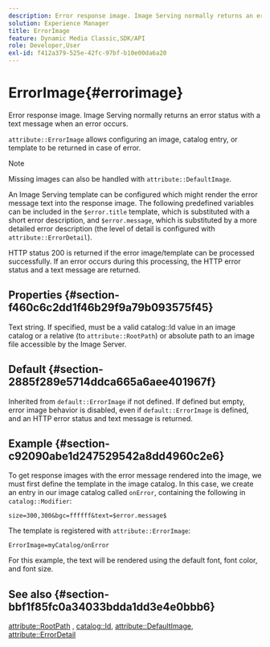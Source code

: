 ```yaml
---
description: Error response image. Image Serving normally returns an error status with a text message when an error occurs.
solution: Experience Manager
title: ErrorImage
feature: Dynamic Media Classic,SDK/API
role: Developer,User
exl-id: f412a379-525e-42fc-97bf-b10e00da6a20
---
```

# ErrorImage{#errorimage}

Error response image. Image Serving normally returns an error status with a text message when an error occurs.

 `attribute::ErrorImage` allows configuring an image, catalog entry, or template to be returned in case of error.

>[!NOTE]
>
>Missing images can also be handled with `attribute::DefaultImage`.

An Image Serving template can be configured which might render the error message text into the response image. The following predefined variables can be included in the `$error.title` template, which is substituted with a short error description, and `$error.message`, which is substituted by a more detailed error description (the level of detail is configured with `attribute::ErrorDetail`).

HTTP status 200 is returned if the error image/template can be processed successfully. If an error occurs during this processing, the HTTP error status and a text message are returned.

## Properties {#section-f460c6c2dd1f46b29f9a79b093575f45}

Text string. If specified, must be a valid catalog::Id value in an image catalog or a relative (to `attribute::RootPath`) or absolute path to an image file accessible by the Image Server.

## Default {#section-2885f289e5714ddca665a6aee401967f}

Inherited from `default::ErrorImage` if not defined. If defined but empty, error image behavior is disabled, even if `default::ErrorImage` is defined, and an HTTP error status and text message is returned.

## Example {#section-c92090abe1d247529542a8dd4960c2e6}

To get response images with the error message rendered into the image, we must first define the template in the image catalog. In this case, we create an entry in our image catalog called `onError`, containing the following in `catalog::Modifier`:

`size=300,300&bgc=ffffff&text=$error.message$`

The template is registered with `attribute::ErrorImage`:

`ErrorImage=myCatalog/onError`

For this example, the text will be rendered using the default font, font color, and font size.

## See also {#section-bbf1f85fc0a34033bdda1dd3e4e0bbb6}

[attribute::RootPath](../../../../../is-api/image-catalog/image-serving-api-ref/c-image-catalog-reference/c-attributes-reference/r-rootpath.md#reference-17d57e5967be403b8408fa7214017494) , [catalog::Id](/help/aem-is-ir-api/is-api/image-catalog/image-serving-api-ref/c-image-catalog-reference/c-image-svg-data-reference/c-image-data-reference/r-id-cat.md), [attribute::DefaultImage](../../../../../is-api/image-catalog/image-serving-api-ref/c-image-catalog-reference/c-attributes-reference/r-is-cat-defaultimage.md#reference-8e9900e129f54ed68462a3c2fc3bc433), [attribute::ErrorDetail](../../../../../is-api/image-catalog/image-serving-api-ref/c-image-catalog-reference/c-attributes-reference/r-errordetail.md#reference-4987c8cddcba4c88960170e49cafc561)
